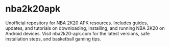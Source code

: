 # nba2k20apk
Unofficial repository for NBA 2K20 APK resources. Includes guides, updates, and tutorials on downloading, installing, and running NBA 2K20 on Android devices. Visit nba2k20-apk.com for the latest versions, safe installation steps, and basketball gaming tips.
